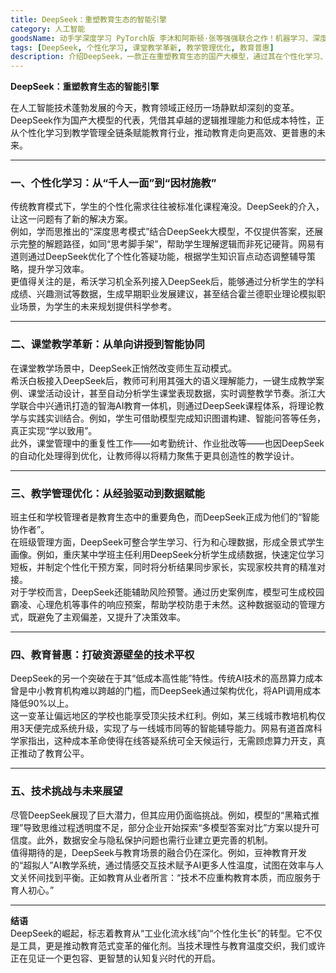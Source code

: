```yaml
---
title: DeepSeek：重塑教育生态的智能引擎
category: 人工智能
goodsName: 动手学深度学习 PyTorch版 李沐和阿斯顿·张等强强联合之作！机器学习、深度学习、AI领域重磅教程！ deepseek机器学习（异步图书出品）
tags: [DeepSeek, 个性化学习, 课堂教学革新, 教学管理优化, 教育普惠]
description: 介绍DeepSeek，一款正在重塑教育生态的国产大模型，通过其在个性化学习、课堂教学革新、教学管理优化等方面的强大能力，推动教育向更高效和普惠的方向发展。DeepSeek不仅降低了技术成本，使中小教育机构也能享受到智能教育的优势，还面临着如透明度和数据安全等挑战。它预示着教育从工业化模式向个性化发展的转型，旨在服务育人初心，开启更加包容和智慧的认知复兴时代。
---
```

**DeepSeek：重塑教育生态的智能引擎**  

在人工智能技术蓬勃发展的今天，教育领域正经历一场静默却深刻的变革。DeepSeek作为国产大模型的代表，凭借其卓越的逻辑推理能力和低成本特性，正从个性化学习到教学管理全链条赋能教育行业，推动教育走向更高效、更普惠的未来。

---

### **一、个性化学习：从“千人一面”到“因材施教”**  
传统教育模式下，学生的个性化需求往往被标准化课程淹没。DeepSeek的介入，让这一问题有了新的解决方案。  
例如，学而思推出的“深度思考模式”结合DeepSeek大模型，不仅提供答案，还展示完整的解题路径，如同“思考脚手架”，帮助学生理解逻辑而非死记硬背。网易有道则通过DeepSeek优化了个性化答疑功能，根据学生知识盲点动态调整辅导策略，提升学习效率。  
更值得关注的是，希沃学习机全系列接入DeepSeek后，能够通过分析学生的学科成绩、兴趣测试等数据，生成早期职业发展建议，甚至结合霍兰德职业理论模拟职业场景，为学生的未来规划提供科学参考。

---

### **二、课堂教学革新：从单向讲授到智能协同**  
在课堂教学场景中，DeepSeek正悄然改变师生互动模式。  
希沃白板接入DeepSeek后，教师可利用其强大的语义理解能力，一键生成教学案例、课堂活动设计，甚至自动分析学生课堂表现数据，实时调整教学节奏。浙江大学联合中兴通讯打造的智海AI教育一体机，则通过DeepSeek课程体系，将理论教学与实践实训结合。例如，学生可借助模型完成知识图谱构建、智能问答等任务，真正实现“学以致用”。  
此外，课堂管理中的重复性工作——如考勤统计、作业批改等——也因DeepSeek的自动化处理得到优化，让教师得以将精力聚焦于更具创造性的教学设计。

---

### **三、教学管理优化：从经验驱动到数据赋能**  
班主任和学校管理者是教育生态中的重要角色，而DeepSeek正成为他们的“智能协作者”。  
在班级管理方面，DeepSeek可整合学生学习、行为和心理数据，形成全景式学生画像。例如，重庆某中学班主任利用DeepSeek分析学生成绩数据，快速定位学习短板，并制定个性化干预方案，同时将分析结果同步家长，实现家校共育的精准对接。  
对于学校而言，DeepSeek还能辅助风险预警。通过历史案例库，模型可生成校园霸凌、心理危机等事件的响应预案，帮助学校防患于未然。这种数据驱动的管理方式，既避免了主观偏差，又提升了决策效率。

---

### **四、教育普惠：打破资源壁垒的技术平权**  
DeepSeek的另一个突破在于其“低成本高性能”特性。传统AI技术的高昂算力成本曾是中小教育机构难以跨越的门槛，而DeepSeek通过架构优化，将API调用成本降低90%以上。  
这一变革让偏远地区的学校也能享受顶尖技术红利。例如，某三线城市教培机构仅用3天便完成系统升级，实现了与一线城市同等的智能辅导能力。网易有道首席科学家指出，这种成本革命使得在线答疑系统可全天候运行，无需顾虑算力开支，真正推动了教育公平。

---

### **五、技术挑战与未来展望**  
尽管DeepSeek展现了巨大潜力，但其应用仍面临挑战。例如，模型的“黑箱式推理”导致思维过程透明度不足，部分企业开始探索“多模型答案对比”方案以提升可信度。此外，数据安全与隐私保护问题也需行业建立更完善的机制。  
值得期待的是，DeepSeek与教育场景的融合仍在深化。例如，豆神教育开发的“超拟人”AI教学系统，通过情感交互技术赋予AI更多人性温度，试图在效率与人文关怀间找到平衡。正如教育从业者所言：“技术不应重构教育本质，而应服务于育人初心。”  

---

**结语**  
DeepSeek的崛起，标志着教育从“工业化流水线”向“个性化生长”的转型。它不仅是工具，更是推动教育范式变革的催化剂。当技术理性与教育温度交织，我们或许正在见证一个更包容、更智慧的认知复兴时代的开启。